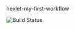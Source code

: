 hexlet-my-first-workflow

![Build Status](https://github.com/Nikolas888/hexlet-my-first-workflow/workflows/hello-world/badge.svg)
